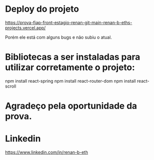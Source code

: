 # Deploy do projeto

https://prova-fiap-front-estagio-renan-git-main-renan-b-eths-projects.vercel.app/

Porém ele está com alguns bugs e não subiu o atual.

# Bibliotecas a ser instaladas para utilizar corretamente o projeto:

npm install react-spring
npm install react-router-dom
npm install react-scroll

# Agradeço pela oportunidade da prova.

# Linkedin

https://www.linkedin.com/in/renan-b-eth
